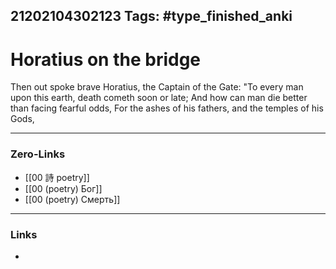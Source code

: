 21202104302123
Tags: #type_finished_anki 
---
# Horatius on the bridge

Then out spoke brave Horatius, the Captain of the Gate: 
"To every man upon this earth, death cometh soon or late; 
And how can man die better than facing fearful odds, 
For the ashes of his fathers, and the temples of his Gods,

---
### Zero-Links
- [[00 詩 poetry]]
- [[00 (poetry) Бог]]
- [[00 (poetry) Смерть]]
---
### Links
-